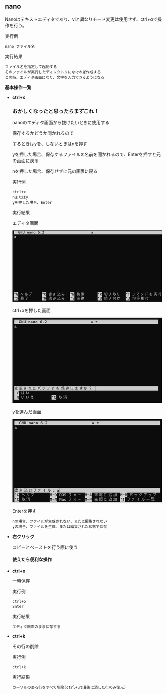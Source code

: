 [](ファイル名はコマンド名.md)
## nano
Nanoはテキストエディタであり、viと異なりモード変更は使用せず、ctrl+αで操作を行う。

実行例

  ```
  nano ファイル名
  ```
  実行結果　[](変更しない)


  ```
  ファイル名を指定して起動する
  そのファイルが実行したディレクトリになければ作成する
  この時、エディタ画面になり、文字を入力できるようになる
  ```

**基本操作一覧**
  

 - **ctrl+x**
  
   ### おかしくなったと思ったらまずこれ！

   nanoのエディタ画面から抜けたいときに使用する

   保存するかどうか聞かれるので

   するときはyを、しないときはnを押す

   yを押した場合、保存するファイルの名前を聞かれるので、Enterを押すと元の画面に戻る

   nを押した場合、保存せずに元の画面に戻る


   実行例 [](変更しない)
  
   ```
   ctrl+x
   nまたはy
   yを押した場合、Enter
   ```


   実行結果　[](変更しない)

   エディタ画面

   ![](nano1.png)

   ctrl+xを押した画面
   
   ![](nano2.png)
   
   yを選んだ画面
   
   ![](nano3.png)

   Enterを押す

   ```
   nの場合、ファイルが生成されない、または編集されない
   yの場合、ファイルを生成、または編集された状態で保存
   ```


- **右クリック**
  
  コピーとペーストを行う際に使う

   #### 使えたら便利な操作

- **ctrl+o** 
    
  一時保存
  
  実行例　[](変更しない)
  
  ```
  ctrl+o
  Enter
  ```


  実行結果　[](変更しない)


  ```
  エディタ画面のまま保存する
  ```
- **ctrl+k** 
    
  その行の削除
  
  実行例　[](変更しない)
  
  ```
  ctrl+k
  ```


  実行結果　[](変更しない)


  ```
  カーソルのある行をすべて削除(ctrl+uで最後に消した行のみ復元)
  ```

